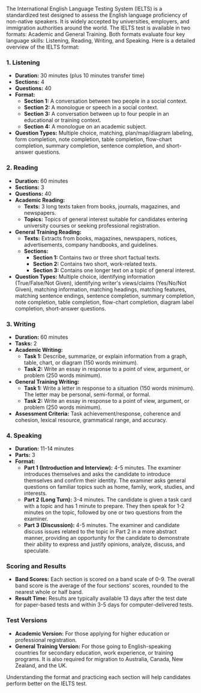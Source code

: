 The International English Language Testing System (IELTS) is a standardized test designed to assess the English language proficiency of non-native speakers. It is widely accepted by universities, employers, and immigration authorities around the world. The IELTS test is available in two formats: Academic and General Training. Both formats evaluate four key language skills: Listening, Reading, Writing, and Speaking. Here is a detailed overview of the IELTS format:

### 1. Listening
- **Duration:** 30 minutes (plus 10 minutes transfer time)
- **Sections:** 4
- **Questions:** 40
- **Format:**
    - **Section 1:** A conversation between two people in a social context.
    - **Section 2:** A monologue or speech in a social context.
    - **Section 3:** A conversation between up to four people in an educational or training context.
    - **Section 4:** A monologue on an academic subject.
- **Question Types:** Multiple choice, matching, plan/map/diagram labeling, form completion, note completion, table completion, flow-chart completion, summary completion, sentence completion, and short-answer questions.

### 2. Reading
- **Duration:** 60 minutes
- **Sections:** 3
- **Questions:** 40
- **Academic Reading:**
    - **Texts:** 3 long texts taken from books, journals, magazines, and newspapers.
    - **Topics:** Topics of general interest suitable for candidates entering university courses or seeking professional registration.
- **General Training Reading:**
    - **Texts:** Extracts from books, magazines, newspapers, notices, advertisements, company handbooks, and guidelines.
    - **Sections:**
        - **Section 1:** Contains two or three short factual texts.
        - **Section 2:** Contains two short, work-related texts.
        - **Section 3:** Contains one longer text on a topic of general interest.
- **Question Types:** Multiple choice, identifying information (True/False/Not Given), identifying writer's views/claims (Yes/No/Not Given), matching information, matching headings, matching features, matching sentence endings, sentence completion, summary completion, note completion, table completion, flow-chart completion, diagram label completion, short-answer questions.

### 3. Writing
- **Duration:** 60 minutes
- **Tasks:** 2
- **Academic Writing:**
    - **Task 1:** Describe, summarize, or explain information from a graph, table, chart, or diagram (150 words minimum).
    - **Task 2:** Write an essay in response to a point of view, argument, or problem (250 words minimum).
- **General Training Writing:**
    - **Task 1:** Write a letter in response to a situation (150 words minimum). The letter may be personal, semi-formal, or formal.
    - **Task 2:** Write an essay in response to a point of view, argument, or problem (250 words minimum).
- **Assessment Criteria:** Task achievement/response, coherence and cohesion, lexical resource, grammatical range, and accuracy.

### 4. Speaking
- **Duration:** 11-14 minutes
- **Parts:** 3
- **Format:**
    - **Part 1 (Introduction and Interview):** 4-5 minutes. The examiner introduces themselves and asks the candidate to introduce themselves and confirm their identity. The examiner asks general questions on familiar topics such as home, family, work, studies, and interests.
    - **Part 2 (Long Turn):** 3-4 minutes. The candidate is given a task card with a topic and has 1 minute to prepare. They then speak for 1-2 minutes on the topic, followed by one or two questions from the examiner.
    - **Part 3 (Discussion):** 4-5 minutes. The examiner and candidate discuss issues related to the topic in Part 2 in a more abstract manner, providing an opportunity for the candidate to demonstrate their ability to express and justify opinions, analyze, discuss, and speculate.

### Scoring and Results
- **Band Scores:** Each section is scored on a band scale of 0-9. The overall band score is the average of the four sections' scores, rounded to the nearest whole or half band.
- **Result Time:** Results are typically available 13 days after the test date for paper-based tests and within 3-5 days for computer-delivered tests.

### Test Versions
- **Academic Version:** For those applying for higher education or professional registration.
- **General Training Version:** For those going to English-speaking countries for secondary education, work experience, or training programs. It is also required for migration to Australia, Canada, New Zealand, and the UK.

Understanding the format and practicing each section will help candidates perform better on the IELTS test.
